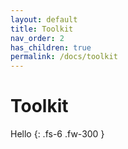 ```yaml
---
layout: default
title: Toolkit
nav_order: 2
has_children: true
permalink: /docs/toolkit
---
```


# Toolkit

Hello
{: .fs-6 .fw-300 }